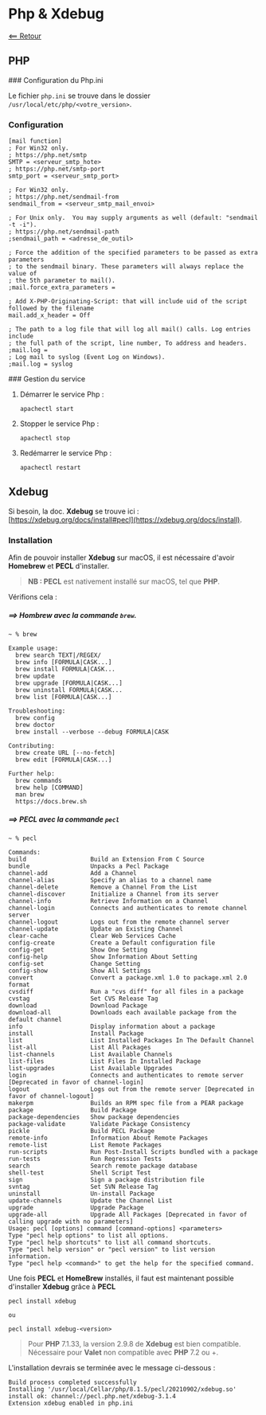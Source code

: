 # Php & Xdebug

[<== Retour](../../)

## PHP

### Configuration du Php.ini

Le fichier `php.ini` se trouve dans le dossier `/usr/local/etc/php/<votre_version>`.

### Configuration

```
[mail function]
; For Win32 only.
; https://php.net/smtp
SMTP = <serveur_smtp_hote>
; https://php.net/smtp-port
smtp_port = <serveur_smtp_port>

; For Win32 only.
; https://php.net/sendmail-from
sendmail_from = <serveur_smtp_mail_envoi>

; For Unix only.  You may supply arguments as well (default: "sendmail -t -i").
; https://php.net/sendmail-path
;sendmail_path = <adresse_de_outil>

; Force the addition of the specified parameters to be passed as extra parameters
; to the sendmail binary. These parameters will always replace the value of
; the 5th parameter to mail().
;mail.force_extra_parameters =

; Add X-PHP-Originating-Script: that will include uid of the script followed by the filename
mail.add_x_header = Off

; The path to a log file that will log all mail() calls. Log entries include
; the full path of the script, line number, To address and headers.
;mail.log =
; Log mail to syslog (Event Log on Windows).
;mail.log = syslog
```

### Gestion du service

1. Démarrer le service Php :

    ```
    apachectl start
    ```
2. Stopper le service Php :

    ```
    apachectl stop
    ```

3. Redémarrer le service Php :

    ```
    apachectl restart
    ```
    
## Xdebug

Si besoin, la doc. **Xdebug** se trouve ici : [https://xdebug.org/docs/install#pecl](https://xdebug.org/docs/install).

### Installation

Afin de pouvoir installer **Xdebug** sur macOS, il est nécessaire d'avoir **Homebrew** et **PECL** d'installer.

> **NB : PECL** est nativement installé sur macOS, tel que **PHP**.

Vérifions cela :

##### ==> **Hombrew** avec la commande `brew`.

```
~ % brew

Example usage:
  brew search TEXT|/REGEX/
  brew info [FORMULA|CASK...]
  brew install FORMULA|CASK...
  brew update
  brew upgrade [FORMULA|CASK...]
  brew uninstall FORMULA|CASK...
  brew list [FORMULA|CASK...]

Troubleshooting:
  brew config
  brew doctor
  brew install --verbose --debug FORMULA|CASK

Contributing:
  brew create URL [--no-fetch]
  brew edit [FORMULA|CASK...]

Further help:
  brew commands
  brew help [COMMAND]
  man brew
  https://docs.brew.sh
```

##### ==> **PECL** avec la commande `pecl `

```
~ % pecl

Commands:
build                  Build an Extension From C Source
bundle                 Unpacks a Pecl Package
channel-add            Add a Channel
channel-alias          Specify an alias to a channel name
channel-delete         Remove a Channel From the List
channel-discover       Initialize a Channel from its server
channel-info           Retrieve Information on a Channel
channel-login          Connects and authenticates to remote channel server
channel-logout         Logs out from the remote channel server
channel-update         Update an Existing Channel
clear-cache            Clear Web Services Cache
config-create          Create a Default configuration file
config-get             Show One Setting
config-help            Show Information About Setting
config-set             Change Setting
config-show            Show All Settings
convert                Convert a package.xml 1.0 to package.xml 2.0 format
cvsdiff                Run a "cvs diff" for all files in a package
cvstag                 Set CVS Release Tag
download               Download Package
download-all           Downloads each available package from the default channel
info                   Display information about a package
install                Install Package
list                   List Installed Packages In The Default Channel
list-all               List All Packages
list-channels          List Available Channels
list-files             List Files In Installed Package
list-upgrades          List Available Upgrades
login                  Connects and authenticates to remote server [Deprecated in favor of channel-login]
logout                 Logs out from the remote server [Deprecated in favor of channel-logout]
makerpm                Builds an RPM spec file from a PEAR package
package                Build Package
package-dependencies   Show package dependencies
package-validate       Validate Package Consistency
pickle                 Build PECL Package
remote-info            Information About Remote Packages
remote-list            List Remote Packages
run-scripts            Run Post-Install Scripts bundled with a package
run-tests              Run Regression Tests
search                 Search remote package database
shell-test             Shell Script Test
sign                   Sign a package distribution file
svntag                 Set SVN Release Tag
uninstall              Un-install Package
update-channels        Update the Channel List
upgrade                Upgrade Package
upgrade-all            Upgrade All Packages [Deprecated in favor of calling upgrade with no parameters]
Usage: pecl [options] command [command-options] <parameters>
Type "pecl help options" to list all options.
Type "pecl help shortcuts" to list all command shortcuts.
Type "pecl help version" or "pecl version" to list version information.
Type "pecl help <command>" to get the help for the specified command.
```

Une fois **PECL** et **HomeBrew** installés, il faut est maintenant possible d'installer **Xdebug** grâce à **PECL**

```
pecl install xdebug

ou

pecl install xdebug-<version>
```

> Pour **PHP** 7.1.33, la version 2.9.8 de **Xdebug** est bien compatible.
> Nécessaire pour **Valet** non compatible avec **PHP** 7.2 ou +.

L'installation devrais se terminée avec le message ci-dessous :

```
Build process completed successfully
Installing '/usr/local/Cellar/php/8.1.5/pecl/20210902/xdebug.so'
install ok: channel://pecl.php.net/xdebug-3.1.4
Extension xdebug enabled in php.ini
```